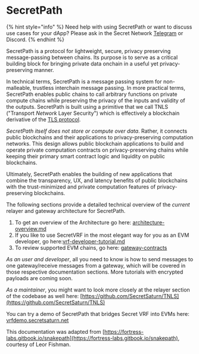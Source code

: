 # SecretPath

{% hint style="info" %}
Need help with using SecretPath or want to discuss use cases for your dApp? Please ask in the Secret Network [Telegram](https://t.me/SCRTCommunity) or Discord.
{% endhint %}

SecretPath is a protocol for lightweight, secure, privacy preserving message-passing between chains. Its purpose is to serve as a critical building block for bringing private data onchain in a useful yet privacy-preserving manner.

In technical terms, SecretPath is a message passing system for non-malleable, trustless interchain message passing. In more practical terms, SecretPath enables public chains to call arbitrary functions on private compute chains while preserving the privacy of the inputs and validity of the outputs. SecretPath is built using a primitive that we call TNLS ("Transport _Network_ Layer Security") which is effectively a blockchain derivative of the [TLS protocol](https://en.wikipedia.org/wiki/Transport\_Layer\_Security).

_SecretPath itself does not store or compute over data_. Rather, it connects public blockchains and their applications to privacy-preserving computation networks. This design allows public blockchain applications to build and operate private computation contracts on privacy-preserving chains while keeping their primary smart contract logic and liquidity on public blockchains.

Ultimately, SecretPath enables the building of new applications that combine the transparency, UX, and latency benefits of public blockchains with the trust-minimized and private computation features of privacy-preserving blockchains.

The following sections provide a detailed technical overview of the _current_ relayer and gateway architecture for SecretPath.&#x20;

1. To get an overview of the Architecture go here: [architecture-overview.md](architecture-overview.md "mention")
2. If you like to use SecretVRF in the most elegant way for you as an EVM developer, go here:[vrf-developer-tutorial.md](../../../usecases/vrf/vrf-developer-tutorial.md "mention")
3. To review supported EVM chains, go here: [gateway-contracts](../../../gateway-contracts/ "mention")

_As an user and developer_, all you need to know is how to send messages to one gateway/receive messages from a gateway, which will be covered in those respective documentation sections. More tutorials with encrypted payloads are coming soon.

_As a maintainer_, you might want to look more closely at the relayer section of the codebase as well here: [https://github.com/SecretSaturn/TNLS](https://github.com/SecretSaturn/TNLS)

You can try a demo of SecretPath that bridges Secret VRF into EVMs here: [vrfdemo.secretsaturn.net](https://vrfdemo.secretsaturn.net)

This documentation was adapted from [https://fortress-labs.gitbook.io/snakepath](https://fortress-labs.gitbook.io/snakepath), courtesy of Leor Fishman.

